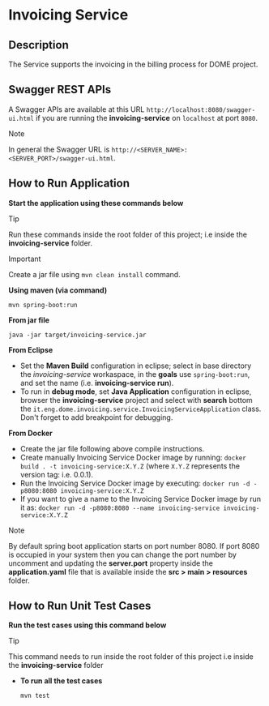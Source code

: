 # Invoicing Service

## Description
The Service supports the invoicing in the billing process for DOME project.



## Swagger REST APIs
A Swagger APIs are available at this URL `http://localhost:8080/swagger-ui.html` if you are running the **invoicing-service** on `localhost` at port `8080`.

> [!NOTE] 
> In general the Swagger URL is `http://<SERVER_NAME>:<SERVER_PORT>/swagger-ui.html`.



## How to Run Application
**Start the application using these commands below**

> [!TIP] 
> Run these commands inside the root folder of this project; i.e inside the **invoicing-service** folder.


> [!IMPORTANT] 
> Create a jar file using `mvn clean install` command.


**Using maven (via command)** 
  ```
  mvn spring-boot:run
  ```

**From jar file**
  ```
  java -jar target/invoicing-service.jar
  ```

**From Eclipse**
- Set the **Maven Build** configuration in eclipse; select in base directory the *invoicing-service* workaspace, in the **goals** use `spring-boot:run`, and set the name (i.e. **invoicing-service run**). 
- To run in **debug mode**, set **Java Application** configuration in eclipse, browser the **invoicing-service** project and select with **search** bottom the `it.eng.dome.invoicing.service.InvoicingServiceApplication` class. 
Don't forget to add breakpoint for debugging.

 
**From Docker**
- Create the jar file following above compile instructions.
- Create manually Invoicing Service Docker image by running: `docker build . -t invoicing-service:X.Y.Z` (where `X.Y.Z` represents the version tag: i.e. 0.0.1).
- Run the Invoicing Service Docker image by executing: `docker run -d -p8080:8080 invoicing-service:X.Y.Z`
- If you want to give a name to the Invoicing Service Docker image by run it as: `docker run -d -p8080:8080 --name invoicing-service invoicing-service:X.Y.Z`

> [!NOTE]  
> By default spring boot application starts on port number 8080. If port 8080 is occupied in your system then you can change the port number by uncomment and updating the **server.port** property inside the **application.yaml** file that is available inside the **src > main > resources** folder.



## How to Run Unit Test Cases
**Run the test cases using this command below**

> [!TIP] 
> This command needs to run inside the root folder of this project i.e inside the **invoicing-service** folder

- **To run all the test cases**
  ```
  mvn test
  ```

